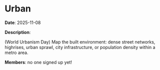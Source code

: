 # Urban

**Date**: 2025-11-08

**Description**:

(World Urbanism Day) Map the built environment: dense street networks, highrises, urban sprawl, city infrastructure, or population density within a metro area.

**Members**: no one signed up yet!

